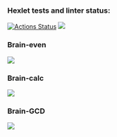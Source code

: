 ### Hexlet tests and linter status:
[![Actions Status](https://github.com/Garlend1/frontend-project-44/workflows/hexlet-check/badge.svg)](https://github.com/Garlend1/frontend-project-44/actions)
<a href="https://codeclimate.com/github/Garlend1/frontend-project-44/maintainability"><img src="https://api.codeclimate.com/v1/badges/482152b02c7414953f42/maintainability" /></a>
<h3>Brain-even </h3>
<a href="https://asciinema.org/a/NWfWIvj5fhBxNshzV3VDK391H" target="_blank"><img src="https://asciinema.org/a/NWfWIvj5fhBxNshzV3VDK391H.svg" /></a>
<h3>Brain-calc</h3>
<a href="https://asciinema.org/a/71l7TrCGpMoq8mlvXR9R7mutf" target="_blank"><img src="https://asciinema.org/a/71l7TrCGpMoq8mlvXR9R7mutf.svg" /></a>
<h3>Brain-GCD</h3>
<a href="https://asciinema.org/a/SI5Gt6o6SygxEjb5mb4n2qCQT" target="_blank"><img src="https://asciinema.org/a/SI5Gt6o6SygxEjb5mb4n2qCQT.svg" /></a>